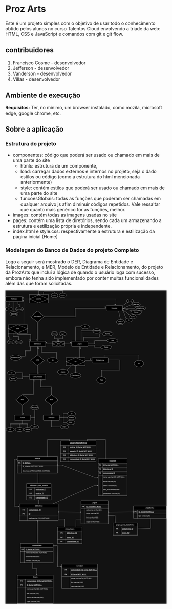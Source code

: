# Proz Arts

Este é um projeto simples com o objetivo de usar todo o conhecimento obtido pelos alunos no curso Talentos Cloud envolvendo a triade da web: HTML, CSS e JavaScript e comandos com git e git flow.

## contribuidores

1. Francisco Cosme - desenvolvedor
2. Jefferson - desenvolvedor
3. Vanderson - desenvolvedor
4. Villas - desenvolvedor

## Ambiente de execução

**Requisitos:** Ter, no mínimo, um browser instalado, como mozila, microsoft edge, google chrome, etc.

## Sobre a aplicação

### Estrutura do projeto

  - componentes: código que poderá ser usado ou chamado em mais de uma parte do site
    - htmls: estrutura de um componente,
    - load: carregar dados externos e internos no projeto, seja o dado estilos ou código (como a estrutura do html mencionada anteriormente)
    - style: contém estilos que poderá ser usado ou chamado em mais de uma parte do site
    - funcoesGlobais: todas as funções que poderam ser chamadas em qualquer arquivo js afim diminuir códigos repetidos. Vale ressaltar que quanto mais genérico for as funções, melhor.
  - images: contém todas as imagens usadas no site
  - pages: contém uma lista de diretórios, sendo cada um armazenando a estrutura e estilização própria e independente.
  - index.html e style.css: respectivamente a estrutura e estilização da página inicial (Home)

### Modelagem do Banco de Dados do projeto Completo

Logo a seguir será mostrado o DER, Diagrama de Entidade e Relacionamento, e MER, Modelo de Entidade e Relacionamento, do projeto da ProzArts que incluí a lógica de quando o usuário loga com sucesso, embora não tenha sido implementado por conter muitas funcionalidades além das que foram solicitadas.

![MER e DER do projeto ProzArts](./imgs/Diagrama_ProzGames.drawio.png)